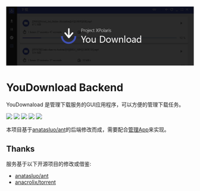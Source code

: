 ![](./other/banner.png)
# YouDownload Backend

YouDownaload 是管理下载服务的GUI应用程序，可以方便的管理下载任务。

![](https://img.shields.io/badge/Project-Project%20Polaris-green) ![](https://img.shields.io/badge/Project-YouDownload-green) ![](https://img.shields.io/badge/Status-developing-red) ![](https://img.shields.io/github/license/Project-XPolaris/YouDownload-Backend) ![](https://img.shields.io/github/last-commit/Project-XPolaris/YouDownload-Backend) 

本项目基于[anatasluo/ant](https://github.com/anatasluo/ant)的后端修改而成，需要配合[管理App](https://github.com/Project-XPolaris/YouDownload)来实现。




## Thanks
服务基于以下开源项目的修改或借鉴:
- [anatasluo/ant](https://github.com/anatasluo/ant)
- [anacrolix/torrent](https://github.com/anacrolix/torrent)
